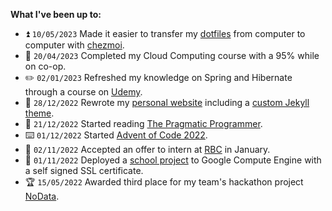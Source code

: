**What I've been up to:**

- :arrow_double_up: `10/05/2023` Made it easier to transfer my [dotfiles](https://www.github.com/ryanshepps/dotfiles) from computer to computer with [chezmoi](https://github.com/twpayne/chezmoi).
- :school: `20/04/2023` Completed my Cloud Computing course with a 95% while on co-op.
- :pencil2: `02/01/2023` Refreshed my knowledge on Spring and Hibernate through a course on [Udemy](https://www.udemy.com/course/spring-hibernate-tutorial/).
- :tada: `28/12/2022` Rewrote my [personal website](https://ryansheppard.tech) including a [custom Jekyll theme](https://github.com/ryanshepps/jekyll-theme-minimal-ryan).
- :book: `21/12/2022` Started reading [The Pragmatic Programmer](https://www.amazon.ca/Pragmatic-Programmer-journey-mastery-Anniversary/dp/0135957052/ref=sr_1_1?crid=3HMU3B0O33DYZ&keywords=the+pragmatic+programmer&qid=1672774654&sprefix=the+pragmatic+programmer%2Caps%2C112&sr=8-1).
- ⌨️ `01/12/2022` Started [Advent of Code 2022](https://adventofcode.com/2022/about).
- :bank: `02/11/2022` Accepted an offer to intern at [RBC](https://www.rbc.com/our-company/index.html) in January.
- 📖 `01/11/2022` Deployed a [school project](https://35.211.75.173) to Google Compute Engine with a self signed SSL certificate.
- :trophy: `15/05/2022` Awarded third place for my team's hackathon project [NoData](https://github.com/ryanshepps/NoData).
